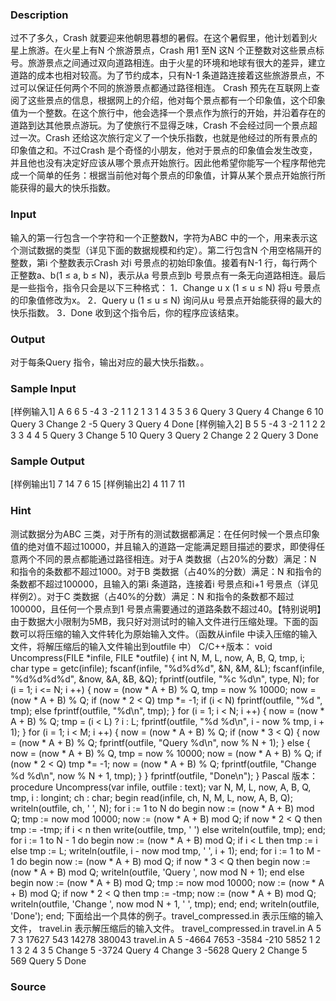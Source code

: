 
### Description
过不了多久，Crash 就要迎来他朝思暮想的暑假。在这个暑假里，他计划着到火星上旅游。在火星上有N 个旅游景点，Crash 用1 至N 这N 个正整数对这些景点标号。旅游景点之间通过双向道路相连。由于火星的环境和地球有很大的差异，建立道路的成本也相对较高。为了节约成本，只有N-1 条道路连接着这些旅游景点，不过可以保证任何两个不同的旅游景点都通过路径相连。 Crash 预先在互联网上查阅了这些景点的信息，根据网上的介绍，他对每个景点都有一个印象值，这个印象值为一个整数。在这个旅行中，他会选择一个景点作为旅行的开始，并沿着存在的道路到达其他景点游玩。为了使旅行不显得乏味，Crash 不会经过同一个景点超过一次。Crash 还给这次旅行定义了一个快乐指数，也就是他经过的所有景点的印象值之和。不过Crash 是个奇怪的小朋友，他对于景点的印象值会发生改变，并且他也没有决定好应该从哪个景点开始旅行。因此他希望你能写一个程序帮他完成一个简单的任务：根据当前他对每个景点的印象值，计算从某个景点开始旅行所能获得的最大的快乐指数。
### Input
输入的第一行包含一个字符和一个正整数N，字符为ABC 中的一个，用来表示这个测试数据的类型（详见下面的数据规模和约定）。第二行包含N 个用空格隔开的整数，第i 个整数表示Crash 对i 号景点的初始印象值。接着有N-1 行，每行两个正整数a、b(1 ≤ a, b ≤ N)，表示从a 号景点到b 号景点有一条无向道路相连。最后是一些指令，指令只会是以下三种格式： 1．Change u x (1 ≤ u ≤ N) 将u 号景点的印象值修改为x。 2．Query u (1 ≤ u ≤ N) 询问从u 号景点开始能获得的最大的快乐指数。 3．Done 收到这个指令后，你的程序应该结束。
### Output
对于每条Query 指令，输出对应的最大快乐指数。。
### Sample Input
[样例输入1]
A 6
6 5 -4 3 -2 1
1 2
1 3
1 4
3 5
3 6
Query 3
Query 4
Change 6 10
Query 3
Change 2 -5
Query 3
Query 4
Done
[样例输入2]
B 5
5 -4 3 -2 1
1 2
2 3
3 4
4 5
Query 3
Change 5 10
Query 3
Query 2
Change 2 2
Query 3
Done
### Sample Output
[样例输出1]
7
14
7
6
15
[样例输出2]
4
11
7
11
### Hint
测试数据分为ABC 三类，对于所有的测试数据都满足：在任何时候一个景点印象值的绝对值不超过10000，并且输入的道路一定能满足题目描述的要求，即使得任意两个不同的景点都能通过路径相连。对于A 类数据（占20%的分数）满足：N 和指令的条数都不超过1000。对于B 类数据（占40%的分数）满足：N 和指令的条数都不超过100000，且输入的第i 条道路，连接着i 号景点和i+1 号景点（详见样例2）。对于C 类数据（占40%的分数）满足：N 和指令的条数都不超过100000，且任何一个景点到1 号景点需要通过的道路条数不超过40。【特别说明】由于数据大小限制为5MB，我只好对测试时的输入文件进行压缩处理。下面的函数可以将压缩的输入文件转化为原始输入文件。（函数从infile 中读入压缩的输入文件，将解压缩后的输入文件输出到outfile 中） C/C++版本： void Uncompress(FILE *infile, FILE *outfile) { int N, M, L, now, A, B, Q, tmp, i; char type = getc(infile); fscanf(infile, "%d%d%d", &N, &M, &L); fscanf(infile, "%d%d%d%d", &now, &A, &B, &Q); fprintf(outfile, "%c %d\n", type, N); for (i = 1; i <= N; i ++) { now = (now * A + B) % Q, tmp = now % 10000; now = (now * A + B) % Q; if (now * 2 < Q) tmp *= -1; if (i < N) fprintf(outfile, "%d ", tmp); else fprintf(outfile, "%d\n", tmp); } for (i = 1; i < N; i ++) { now = (now * A + B) % Q; tmp = (i < L) ? i : L; fprintf(outfile, "%d %d\n", i - now % tmp, i + 1); } for (i = 1; i < M; i ++) { now = (now * A + B) % Q; if (now * 3 < Q) { now = (now * A + B) % Q; fprintf(outfile, "Query %d\n", now % N + 1); } else { now = (now * A + B) % Q, tmp = now % 10000; now = (now * A + B) % Q; if (now * 2 < Q) tmp *= -1; now = (now * A + B) % Q; fprintf(outfile, "Change %d %d\n", now % N + 1, tmp); } } fprintf(outfile, "Done\n"); } Pascal 版本： procedure Uncompress(var infile, outfile : text); var N, M, L, now, A, B, Q, tmp, i : longint; ch : char; begin read(infile, ch, N, M, L, now, A, B, Q); writeln(outfile, ch, ' ', N); for i := 1 to N do begin now := (now * A + B) mod Q; tmp := now mod 10000; now := (now * A + B) mod Q; if now * 2 < Q then tmp := -tmp; if i < n then write(outfile, tmp, ' ') else writeln(outfile, tmp); end; for i := 1 to N - 1 do begin now := (now * A + B) mod Q; if i < L then tmp := i else tmp := L; writeln(outfile, i - now mod tmp, ' ', i + 1); end; for i := 1 to M - 1 do begin now := (now * A + B) mod Q; if now * 3 < Q then begin now := (now * A + B) mod Q; writeln(outfile, 'Query ', now mod N + 1); end else begin now := (now * A + B) mod Q; tmp := now mod 10000; now := (now * A + B) mod Q; if now * 2 < Q then tmp := -tmp; now := (now * A + B) mod Q; writeln(outfile, 'Change ', now mod N + 1, ' ', tmp); end; end; writeln(outfile, 'Done'); end; 下面给出一个具体的例子。travel_compressed.in 表示压缩的输入文件， travel.in 表示解压缩后的输入文件。 travel_compressed.in travel.in A 5 7 3 17627 543 14278 380043 travel.in A 5 -4664 7653 -3584 -210 5852 1 2 1 3 2 4 3 5 Change 5 -3724 Query 4 Change 3 -5628 Query 2 Change 5 569 Query 5 Done
### Source
